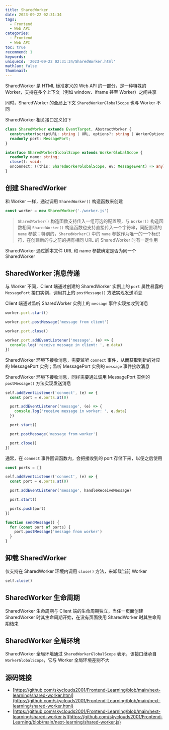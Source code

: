 ```yaml
---
title: SharedWorker
date: 2023-09-22 02:31:34
tags:
  - Frontend
  - Web API
categories:
  - Frontend
  - Web API
toc: true
recommend: 1
keywords:
uniqueId: '2023-09-22 02:31:34/SharedWorker.html'
mathJax: false
thumbnail:
---
```


SharedWorker 是 HTML 标准定义的 Web API 的一部分，是一种特殊的 Worker，支持在多个上下文（例如 window、iframe 甚至 Worker）之间共享

同时，SharedWorker 的全局上下文 `SharedWorkerGlobalScope` 也与 Worker 不同

SharedWorker 相关接口定义如下

```ts
class SharedWorker extends EventTarget, AbstractWorker {
  constructor(scriptURL: string | URL, options?: string | WorkerOptions);
  readonly port: MessagePort;
}

interface SharedWorkerGlobalScope extends WorkerGlobalScope {
  readonly name: string;
  close(): void;
  onconnect: ((this: SharedWorkerGlobalScope, ev: MessageEvent) => any) | null;
}
```

## 创建 SharedWorker

和 Worker 一样，通过调用 `SharedWorker()` 构造函数来创建

```js
const worker = new SharedWorker('./worker.js')
```

> `SharedWorker()` 构造函数支持传入一组可选的配置项，与 `Worker()` 构造函数相同
> `SharedWorker()` 构造函数也支持直接传入一个字符串，同配置项的 `name` 参数；特别的，`SharedWorker()` 中的 `name` 参数作为唯一的一个标识符，在创建新的与之前的拥有相同 URL 的 SharedWorker 时有一定作用

SharedWorker 通过脚本文件 URL 和 name 参数确定是否为同一个 SharedWorker

## SharedWorker 消息传递

与 Worker 不同，Client 端通过创建的 SharedWorker 实例上的 `port` 属性暴露的 `MessagePort` 接口实例，调用其上的 `postMessage()` 方法实现发送消息

Client 端通过监听 SharedWorker 实例上的 `message` 事件实现接收到消息

```js
worker.port.start()

worker.port.postMessage('message from client')

worker.port.close()

worker.port.addEventListener('message', (e) => {
  console.log('receive message in client: ', e.data)
})
```

SharedWorker 环境下接收消息，需要监听 `connect` 事件，从而获取到新的对应的 MessagePort 实例；监听 MessagePort 实例的 `message` 事件接收消息

SharedWorker 环境下接收消息，同样需要通过调用 MessagePort 实例的 `postMessage()` 方法实现发送消息

```js
self.addEventListener('connect', (e) => {
  const port = e.ports.at(0)

  port.addEventListener('message', (e) => {
    console.log('receive message in worker: ', e.data)
  })

  port.start()

  port.postMessage('message from worker')

  port.close()
})
```

通常，在 `connect` 事件回调函数内，会把接收到的 port 存储下来，以便之后使用

```js
const ports = []

self.addEventListener('connect', (e) => {
  const port = e.ports.at(0)

  port.addEventListener('message', handleReceiveMessage)

  port.start()

  ports.push(port)
})

function sendMessage() {
  for (const port of ports) {
    port.postMessage('message from worker')
  }
}
```

## 卸载 SharedWorker

仅支持在 SharedWorker 环境内调用 `close()` 方法，来卸载当前 Worker

```js
self.close()
```

## SharedWorker 生命周期

SharedWorker 生命周期与 Client 端的生命周期独立，当任一页面创建 SharedWorker 时其生命周期开始，在没有页面使用 SharedWorker 时其生命周期结束

## SharedWorker 全局环境

SharedWorker 全局环境通过 `SharedWorkerGlobalScope` 表示，该接口继承自 `WorkerGlobalScope`，它与 Worker 全局环境差别不大

## 源码链接

* [https://github.com/skyclouds2001/Frontend-Learning/blob/main/next-learning/shared-worker.html](https://github.com/skyclouds2001/Frontend-Learning/blob/main/next-learning/shared-worker.html)
* [https://github.com/skyclouds2001/Frontend-Learning/blob/main/next-learning/shared-worker.js](https://github.com/skyclouds2001/Frontend-Learning/blob/main/next-learning/shared-worker.js)
